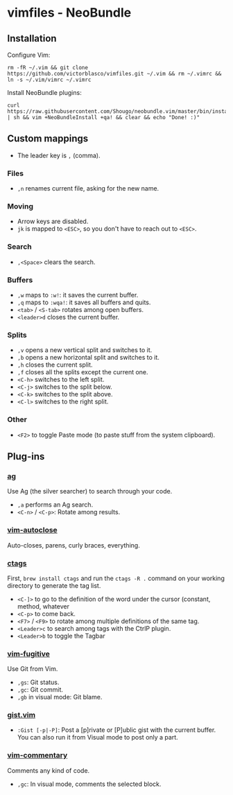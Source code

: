 # vimfiles - NeoBundle

## Installation

Configure Vim:

    rm -fR ~/.vim && git clone https://github.com/victorblasco/vimfiles.git ~/.vim && rm ~/.vimrc && ln -s ~/.vim/vimrc ~/.vimrc

Install NeoBundle plugins:

    curl https://raw.githubusercontent.com/Shougo/neobundle.vim/master/bin/install.sh | sh && vim +NeoBundleInstall +qa! && clear && echo "Done! :)"

## Custom mappings

* The leader key is `,` (comma).

### Files

* `,n` renames current file, asking for the new name.

### Moving
* Arrow keys are disabled.
* `jk` is mapped to `<ESC>`, so you don't have to reach out to `<ESC>`.

### Search
* `,<Space>` clears the search.

### Buffers
* `,w` maps to `:w!`: it saves the current buffer.
* `,q` maps to `:wqa!`: it saves all buffers and quits.
* `<tab>` / `<S-tab>` rotates among open buffers.
* `<leader>d` closes the current buffer.

### Splits
* `,v` opens a new vertical split and switches to it.
* `,b` opens a new horizontal split and switches to it.
* `,h` closes the current split.
* `,f` closes all the splits except the current one.
* `<C-h>` switches to the left split.
* `<C-j>` switches to the split below.
* `<C-k>` switches to the split above.
* `<C-l>` switches to the right split.

### Other

* `<F2>` to toggle Paste mode (to paste stuff from the system clipboard).

## Plug-ins

### [ag](https://github.com/rking/ag.vim)

Use Ag (the silver searcher) to search through your code.

* `,a` performs an Ag search.
* `<C-n>` / `<C-p>`: Rotate among results.

### [vim-autoclose](https://github.com/Townk/vim-autoclose)

Auto-closes, parens, curly braces, everything.

### [ctags](https://github.com/vim-scripts/ctags)

First, `brew install ctags` and run the `ctags -R .` command on your working
directory to generate the tag list.

* `<C-]>` to go to the definition of the word under the cursor (constant,
  method, whatever
* `<C-p>` to come back.
* `<F7>` / `<F9>` to rotate among multiple definitions of the same tag.
* `<Leader>c` to search among tags with the CtrlP plugin.
* `<Leader>b` to toggle the Tagbar

### [vim-fugitive](https://github.com/tpope/vim-powerline)

Use Git from Vim.

* `,gs`: Git status.
* `,gc`: Git commit.
* `,gb` in visual mode: Git blame.

### [gist.vim](https://github.com/mattn/gist-vim)

* `:Gist [-p|-P]`: Post a [p]rivate or [P]ublic gist with the current buffer.
  You can also run it from Visual mode to post only a part.

### [vim-commentary](https://github.com/tpope/vim-commentary)

Comments any kind of code.

* `,gc`: In visual mode, comments the selected block.
